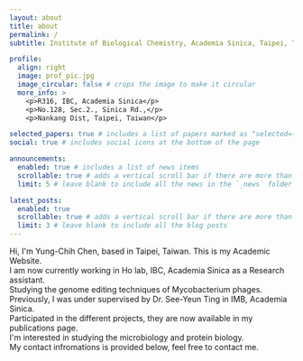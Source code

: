 ```yaml
---
layout: about
title: about
permalink: /
subtitle: Institute of Biological Chemistry, Academia Sinica, Taipei, Taiwan

profile:
  align: right
  image: prof_pic.jpg
  image_circular: false # crops the image to make it circular
  more_info: >
    <p>R316, IBC, Academia Sinica</p>
    <p>No.128, Sec.2., Sinica Rd.,</p>
    <p>Nankang Dist, Taipei, Taiwan</p>

selected_papers: true # includes a list of papers marked as "selected={true}"
social: true # includes social icons at the bottom of the page

announcements:
  enabled: true # includes a list of news items
  scrollable: true # adds a vertical scroll bar if there are more than 3 news items
  limit: 5 # leave blank to include all the news in the `_news` folder

latest_posts:
  enabled: true
  scrollable: true # adds a vertical scroll bar if there are more than 3 new posts items
  limit: 3 # leave blank to include all the blog posts
---
```


Hi, I'm Yung-Chih Chen, based in Taipei, Taiwan. This is my Academic Website.  
I am now currently working in Ho lab, IBC, Academia Sinica as a Research assistant.  
Studying the genome editing techniques of Mycobacterium phages.  
Previously, I was under supervised by Dr. See-Yeun Ting in IMB, Academia Sinica.  
Participated in the different projects, they are now available in my publications page.  
I'm interested in studying the microbiology and protein biology.  
My contact infromations is provided below, feel free to contact me.
